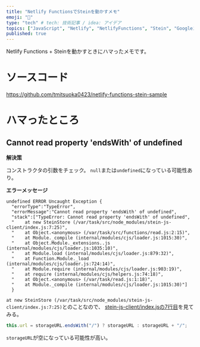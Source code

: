```yaml
---
title: "Netlify FunctionsでSteinを動かすメモ"
emoji: "📑"
type: "tech" # tech: 技術記事 / idea: アイデア
topics: ["JavaScript", "Netlify", "NetlifyFunctions", "Stein", "Googleスプレッドシート"]
published: true
---
```


Netlify Functions + Steinを動かすときにハマったメモです。

# ソースコード

https://github.com/tmitsuoka0423/netlify-functions-stein-sample

# ハマったところ

## Cannot read property 'endsWith' of undefined

**解決策**

コンストラクタの引数をチェック。
`null`または`undefined`になっている可能性あり。

**エラーメッセージ**

```
undefined ERROR Uncaught Exception {
  "errorType":"TypeError",
  "errorMessage":"Cannot read property 'endsWith' of undefined",
  "stack":["TypeError: Cannot read property 'endsWith' of undefined",
  "    at new SteinStore (/var/task/src/node_modules/stein-js-client/index.js:7:25)",
  "    at Object.<anonymous> (/var/task/src/functions/read.js:2:15)",
  "    at Module._compile (internal/modules/cjs/loader.js:1015:30)",
  "    at Object.Module._extensions..js (internal/modules/cjs/loader.js:1035:10)",
  "    at Module.load (internal/modules/cjs/loader.js:879:32)",
  "    at Function.Module._load (internal/modules/cjs/loader.js:724:14)",
  "    at Module.require (internal/modules/cjs/loader.js:903:19)",
  "    at require (internal/modules/cjs/helpers.js:74:18)",
  "    at Object.<anonymous> (/var/task/read.js:1:18)",
  "    at Module._compile (internal/modules/cjs/loader.js:1015:30)"]
  }
```

`at new SteinStore (/var/task/src/node_modules/stein-js-client/index.js:7:25)`とのことなので、
[stein-js-client/index.jsの7行目](https://github.com/SteinHQ/JS-Client/blob/master/index.js#L7)を見てみる。

```javascript
this.url = storageURL.endsWith("/") ? storageURL : storageURL + "/";
```

`storageURL`が空になっている可能性が高い。
